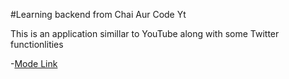 #Learning backend from Chai Aur Code Yt

This is an application simillar to YouTube along with some Twitter functionlities 

-[Mode Link](https://app.eraser.io/workspace/YtPqZ1VogxGy1jzIDkzj)